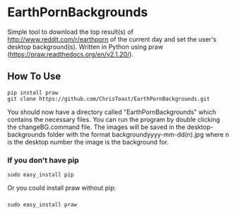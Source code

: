 # EarthPornBackgrounds
Simple tool to download the top result(s) of http://www.reddit.com/r/earthporn of the current day and set the user's desktop background(s). Written in Python using praw (https://praw.readthedocs.org/en/v2.1.20/).

## How To Use
    pip install praw
    git clone https://github.com/ChrisToast/EarthPornBackgrounds.git

You should now have a directory called "EarthPornBackgrounds" which contains the necessary files. You can run the program by double clicking the changeBG.command file. The images will be saved in the desktop-backgrounds folder with the format backgroundyyyy-mm-dd(n).jpg where n is the desktop number the image is the background for.

### If you don't have pip
    sudo easy_install pip
  
Or you could install praw without pip:
###
    sudo easy_install praw
